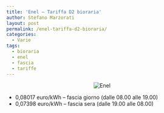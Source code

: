 ```yaml
---
title: 'Enel – Tariffa D2 bioraria'
author: Stefano Marzorati
layout: post
permalink: /enel-tariffa-d2-bioraria/
categories:
  - Varie
tags:
  - bioraria
  - enel
  - fascia
  - tariffe
---
```

<center><img src="https://farm2.staticflickr.com/1898/30742535228_63bfd70a1d_o.png" alt="Enel"></center>   
   
- 0,08017 euro/kWh &#8211; fascia giorno (dalle 08.00 alle 19.00)   
- 0,07398 euro/kWh &#8211; fascia sera (dalle 19.00 alle 08.00)